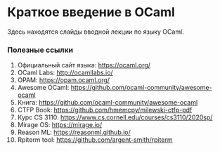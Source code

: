 Краткое введение в OCaml
========================

Здесь находятся слайды вводной лекции по языку OCaml.

### Полезные ссылки

1. Официальный сайт языка: https://ocaml.org/
2. OCaml Labs: http://ocamllabs.io/
3. OPAM: https://opam.ocaml.org/
4. Awesome OCaml: https://github.com/ocaml-community/awesome-ocaml
5. Книга: https://github.com/ocaml-community/awesome-ocaml
6. CTFP Book: https://github.com/hmemcpy/milewski-ctfp-pdf
7. Курс CS 3110: https://www.cs.cornell.edu/courses/cs3110/2020sp/
8. Mirage OS: https://mirage.io/
9. Reason ML: https://reasonml.github.io/
10. Rpiterm tool: https://github.com/argent-smith/rpiterm
